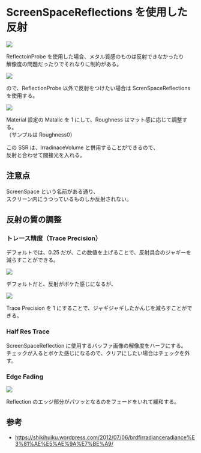 # ScreenSpaceReflections を使用した反射

![](https://gyazo.com/76c559d39113537862e84a1d0fa03fe6.png)

ReflectoinProbe を使用した場合、メタル質感のものは反射できなかったり  
解像度の問題だったりでそれなりに制約がある。

![](https://gyazo.com/b8a10037df10b32210402848fe761ece.png)

ので、ReflectionProbe 以外で反射をつけたい場合は ScrenSpaceReflections を使用する。

![](https://gyazo.com/696c430d930694e0a9cf5fdd61d6538a.png)

Material 設定の Matalic を 1 にして、Roughness はマット感に応じて調整する。  
（サンプルは Roughness0）

この SSR は、IrradinaceVolume と併用することができるので、  
反射と合わせて間接光を入れる。

## 注意点

ScreenSpace という名前がある通り、  
スクリーン内にうつっているものしか反射されない。

## 反射の質の調整

### トレース精度（Trace Precision）

デフォルトでは、0.25 だが、この数値を上げることで、反射具合のジャギーを  
減らすことができる。

![](https://gyazo.com/02b148730187a97c8a24335cfdbc695d.png)

デフォルトだと、反射がボケた感じになるが、

![](https://gyazo.com/1c0abae78c4efe0f5c16afecb2509f3b.png)

Trace Precision を 1 にすることで、ジャギジャギしたかんじを減らすことができる。

### Half Res Trace

ScreenSpaceReflection に使用するバッファ画像の解像度をハーフにする。  
チェックが入るとボケた感じになるので、クリアにしたい場合はチェックを外す。

### Edge Fading

![](https://gyazo.com/4f0855c34a11f38838dbfdef8a643156.gif)

Reflection のエッジ部分がパツッとなるのをフェードをいれて緩和する。

## 参考

- https://shikihuiku.wordpress.com/2012/07/06/brdfirradianceradiance%E3%81%AE%E5%AE%9A%E7%BE%A9/
